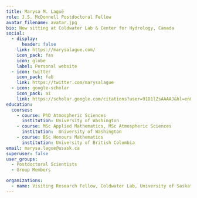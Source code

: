 ```yaml
---
title: Marysa M. Laguë
role: J.S. McDonnell Postdoctoral Fellow
avatar_filename: avatar.jpg
bio: Now sitting at Coldwater Lab & Center for Hydrology, Canada
social:
  - display:
      header: false
    link: https://marysalague.com/
    icon_pack: fas
    icon: globe
    label: Personal website
  - icon: twitter
    icon_pack: fab
    link: https://twitter.com/marysalague
  - icon: google-scholar
    icon_pack: ai
    link: https://scholar.google.com/citations?user=91D1lZsAAAAJ&hl=en&oi=ao
education:
  courses:
    - course: PhD Atmospheric Sciences
      institution: University of Washington
    - course: MSc Applied Mathematics, MSc Atmospheric Sciences
      institution:  University of Washington
    - course: BSc Honours Mathematics
      institution: University of British Columbia
email: marysa.lague@usask.ca
superuser: false
user_groups:
  - Postdoctoral Scientists
  - Group Members

organizations:
  - name: Visiting Research Fellow, Coldwater Lab, University of Saskatchewan Center for Hydrology
---
```

